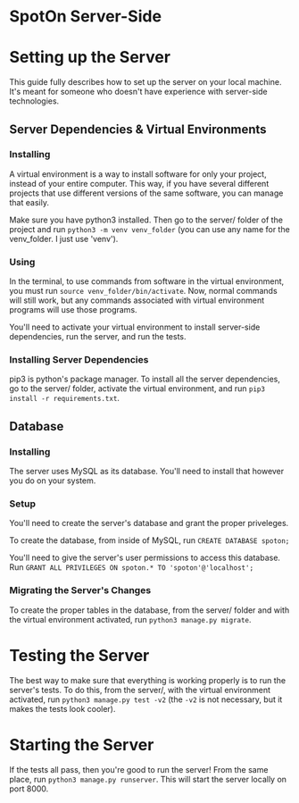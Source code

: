 # SpotOn Server-Side

# Setting up the Server
This guide fully describes how to set up the server on your local machine.
It's meant for someone who doesn't have experience with server-side technologies.

## Server Dependencies & Virtual Environments

### Installing
A virtual environment is a way to install software for only your project,
instead of your entire computer. This way, if you have several different
projects that use different versions of the same software, you can manage that
easily. 

Make sure you have python3 installed. Then go to the server/ folder of the
project and run `python3 -m venv venv_folder` (you can use any name for the
venv_folder. I just use 'venv').

### Using
In the terminal, to use commands from software in the virtual environment, you
must run `source venv_folder/bin/activate`. Now, normal commands will still
work, but any commands associated with virtual environment programs will use
those programs.

You'll need to activate your virtual environment to install server-side
dependencies, run the server, and run the tests.

### Installing Server Dependencies
pip3 is python's package manager. To install all the server dependencies, go
to the server/ folder, activate the virtual environment, and run
`pip3 install -r requirements.txt`.


## Database

### Installing
The server uses MySQL as its database. You'll need to install that however you
do on your system.

### Setup
You'll need to create the server's database and grant the proper priveleges.

To create the database, from inside of MySQL, run `CREATE DATABASE spoton;`

You'll need to give the server's user permissions to access this database.
Run `GRANT ALL PRIVILEGES ON spoton.* TO 'spoton'@'localhost';`

### Migrating the Server's Changes
To create the proper tables in the database, from the server/ folder and with
the virtual environment activated, run `python3 manage.py migrate`.


# Testing the Server
The best way to make sure that everything is working properly is to run the 
server's tests. To do this, from the server/, with the virtual environment
activated, run `python3 manage.py test -v2` (the `-v2` is not necessary, but it
makes the tests look cooler).


# Starting the Server
If the tests all pass, then you're good to run the server! From the same place,
run `python3 manage.py runserver`. This will start the server locally on port
8000.
